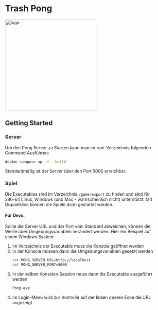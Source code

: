 # Trash Pong

<img src="https://github.com/user-attachments/assets/905f6db1-34cd-4a85-bb24-5580d9cb03b7" alt="logo" width="300"/>


## Getting Started
### Server
Um den Pong Server zu Starten kann man im root-Verzeichnis folgenden Command Ausführen:
```bash
docker-compose up -d --build
```

Standardmäßg ist der Server über den Port 5000 erreichbar. 

### Spiel
Die Executables sind im Verzeichnis ```/game/export``` zu finden und sind für x86-64 Linux, Windows (und Mac - wahrscheinlich nicht) unterstützt. 
Mit Doppelklick können die Spiele dann gestartet werden.

#### Für Devs:
Sollte die Server URL und der Port vom Standard abweichen, können die Werte über Umgebungsvariablen verändert werden. 
Hier ein Beispiel auf einem Windows System:

1. Im Verzeichnis der Executable muss die Konsole geöffnet werden
2. In der Konsole müssen dann die Umgebungsvariablen gesetzt werden
   ```bash
   set PONG_SERVER_URL=http://localhost
   set PONG_SERVER_PORT=5000
   ```
3. In der selben Konsolen Session muss dann die Executable ausgeführt werden
   ```bash
   Pong.exe
   ```
4. Im Login-Menü wird zur Kontrolle auf der linken oberen Ecke die URL angezeigt


